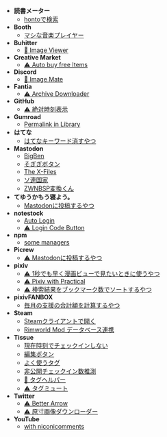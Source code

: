 -   **読書メーター**
    -   [hontoで検索](userscript/bookmeter/search-in-honto)
-   **Booth**
    -   [マシな音楽プレイヤー](userscript/booth/still-better-player)
-   **Buhitter**
    -   [🚧 Image Viewer](userscript/buhitter/image-viewer)
-   **Creative Market**
    -   [⚠️ Auto buy free Items](userscript/creativemarket/auto-buy-free-items)
-   **Discord**
    -   [🚧 Image Mate](userscript/discord/image-mate)
-   **Fantia**
    -   [⚠️ Archive Downloader](userscript/fantia/archive-downloader)
-   **GitHub**
    -   [⚠️ 絶対時刻表示](userscript/github/absolute-time-display)
-   **Gumroad**
    -   [Permalink in Library](userscript/gumroad/permalink-In-library)
-   **はてな**
    -   [はてなキーワード消すやつ](userscript/hatena/remove-hatena-keyword)
-   **Mastodon**
    -   [BigBen](userscript/mastodon/big-ben)
    -   [そぎぎボタン](userscript/mastodon/sogigi)
    -   [The X-Files](userscript/mastodon/the-x-files)
    -   [ソ連国家](userscript/mastodon/ussr)
    -   [ZWNBSP変換くん](userscript/mastodon/zwnbsp-button)
-   **てゆうかもう寝よう。**
    -   [Mastodonに投稿するやつ](userscript/mouneyou/mastodon-integration)
-   **notestock**
    -   [Auto Login](userscript/notestock/auto-login)
    -   [⚠️ Login Code Button](userscript/notestock/login-code-button)
-   **npm**
    -   [some managers](userscript/npm/some-manager)
-   **Picrew**
    -   [⚠️ Mastodonに投稿するやつ](userscript/picrew/mastodon-integration)
-   **pixiv**
    -   [⚠️ 1秒でも早く漫画ビューで見たいときに使うやつ](userscript/pixiv/add-manga-view-button)
    -   [⚠️ Pixiv with Practical](userscript/pixiv/pixiv-with-practical)
    -   [⚠️ 検索結果をブックマーク数でソートするやつ](userscript/pixiv/sort-search-result)
-   **pixivFANBOX**
    -   [毎月の支援の合計額を計算するやつ](userscript/pixivfanbox/count-total-support-for-creators)
-   **Steam**
    -   [Steamクライアントで開く](userscript/steam-community/open-in-client)
    -   [Rimworld Mod データベース連携](userscript/steam-community/rimworld-moddb-integration)
-   **Tissue**
    -   [現在時刻でチェックインしない](userscript/tissue/dont-realtime-checkin)
    -   [編集ボタン](userscript/tissue/edit-button)
    -   [よく使うタグ](userscript/tissue/favorite-tags)
    -   [非公開チェックイン数推測](userscript/tissue/guess-private-checkin-counts)
    -   [🚧 タグヘルパー](userscript/tissue/tag-helper)
    -   [⚠️ タグミュート](userscript/tissue/tag-mute)
-   **Twitter**
    -   [⚠️ Better Arrow](userscript/twitter/better-arrow)
    -   [⚠️ 原寸画像ダウンローダー](userscript/twitter/download-original-image)
-   **YouTube**
    -   [with niconicomments](userscript/youtube/with-niconicomments)
